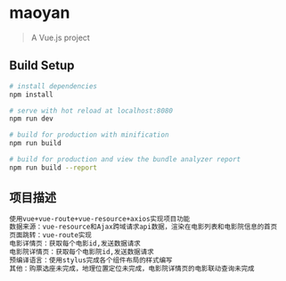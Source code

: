 # maoyan

> A Vue.js project

## Build Setup

``` bash
# install dependencies
npm install

# serve with hot reload at localhost:8080
npm run dev

# build for production with minification
npm run build

# build for production and view the bundle analyzer report
npm run build --report
```


## 项目描述

``` bash
使用vue+vue-route+vue-resource+axios实现项目功能
数据来源：vue-resource和Ajax跨域请求api数据，渲染在电影列表和电影院信息的首页
页面跳转：vue-route实现
电影详情页：获取每个电影id,发送数据请求
电影院详情页：获取每个电影院id,发送数据请求
预编译语言：使用stylus完成各个组件布局的样式编写
其他：购票选座未完成，地理位置定位未完成，电影院详情页的电影联动查询未完成
```
